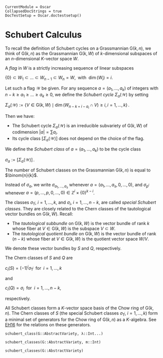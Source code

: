 ```@meta
CurrentModule = Oscar
CollapsedDocStrings = true
DocTestSetup = Oscar.doctestsetup()
```

# Schubert Calculus

To recall the definition of Schubert cycles on a Grassmannian $\mathrm{G}(k,n)$, we think of $\mathrm{G}(k, n)$ as the
Grassmannian $\mathrm{G}(k, W)$ of $k$-dimensional subspaces of an $n$-dimensional $K$-vector space $W$.

A *flag* in $W$ is a strictly increasing sequence of linear subspaces

$\{0\} \subset W_1 \subset \dots \subset W_{n-1} \subset W_n = W, \; \text{ with }\; \dim(W_i) = i.$

Let such a flag  $\mathcal{W}$ be given. For any sequence $a = (a_1, \ldots, a_k)$
of integers with $n-k \geq a_1 \geq \ldots \geq a_k \geq 0$, we define
the *Schubert cycle* $\Sigma_a(\mathcal{W})$ by setting

$\Sigma_a(\mathcal{W}):= \{ V \in \mathrm{G}(k, W)\mid \dim(W_{n-k+i-a_i} \cap V) \geq i, i = 1, \ldots, k \} \,.$

Then we have:
- The Schubert cycle $\Sigma_a(\mathcal{W})$ is an irreducible subvariety of $\mathrm{G}(k, W)$ of codimension $|a| = \sum a_i$.
- Its cycle class $[\Sigma_a(\mathcal{W})]$ does not depend on the choice of the flag.

We define the *Schubert class* of $a = (a_1, \ldots, a_k)$ to be the cycle class

$\sigma_a := [\Sigma_a(\mathcal{W})] \,.$

The number of Schubert classes on the Grassmannian $\mathrm{G}(k, n)$ is equal to $\binom{n}{k}$.

Instead of $\sigma_a$, we write $\sigma_{a_1,\ldots,a_s}$  whenever
$a = (a_1, \ldots, a_s, 0, \ldots, 0)$, and $\sigma_{p^i}$ whenever
$a = (p, \ldots, p, 0, \ldots, 0) \in \mathbb Z^i \times \{0\}^{k-i}$.

The classes  $\sigma_{1^i}$, $i = 1, \ldots, k$, and $\sigma_i$, $i = 1, \ldots, n-k$, are
called *special Schubert classes*. They are closely related to the Chern classes of the tautological
vector bundles on $\mathrm{G}(k, W)$. Recall:

- The *tautological subbundle* on $\mathrm{G}(k, W)$ is the vector bundle of rank $k$ whose fiber at $V \in \mathrm{G}(k, W)$ is the subspace $V \subset W$.
- The *tautological quotient bundle* on $\mathrm{G}(k, W)$ is the vector bundle of rank $(n-k)$ whose fiber at $V \in \mathrm{G}(k, W)$ is the quotient vector space $W/V$.

We denote these vector bundles by $S$ and $Q$, respectively.

The Chern classes of $S$ and $Q$ are

$c_i(S) = (-1)^i \sigma_{1^i} \; \text{ for } \;  i = 1, \ldots, k$

and

$c_i(Q) = \sigma_i \; \text{ for }\; i = 1, \ldots, n-k,$

respectively.

All Schubert classes form a $K$-vector space basis of the Chow ring of $\mathrm{G}(k,n)$.
The  Chern classes of $S$ (the special Schubert classes $\sigma_{1^i}$, $i=1, \ldots, k$)
form a minimal set of generators for the Chow ring of $\mathrm{G}(k,n)$ as a $K$-algebra.
See [EH16](@cite) for the relations on these generators.

```@docs
schubert_class(G::AbstractVariety, λ::Int...)
```

```@docs
schubert_classes(G::AbstractVariety, m::Int)
```

```@docs
schubert_classes(G::AbstractVariety)
```





